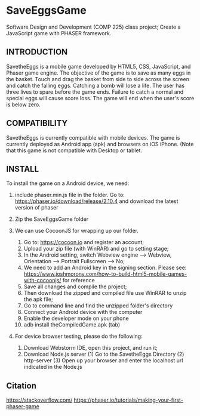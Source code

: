 # SaveEggsGame
Software Design and Development (COMP 225) class project; Create a JavaScript game with PHASER framework.

INTRODUCTION
------------

SavetheEggs is a mobile game developed by HTML5, CSS, JavaScript, and Phaser game engine. The objective of the game is to
save as many eggs in the basket. Touch and drag the basket from side to side across the screen and
catch the falling eggs. Catching a bomb will lose a life. The user has three lives to spare before the game ends.
Failure to catch a normal and special eggs will cause score loss. The game will end when the user's score
is below zero.


COMPATIBILITY
-------------

SavetheEggs is currently compatible with mobile devices. The game is currently deployed
as Android app (apk) and browsers on iOS iPhone. (Note that this game is not compatible with Desktop or tablet.


INSTALL
-------

To install the game on a Android device, we need:
1. include phaser.min.js file in the folder.
   Go to: https://phaser.io/download/release/2.10.4 and download the latest version of phaser

2. Zip the SaveEggsGame folder

3. We can use CocoonJS for wrapping up our folder.
    1) Go to: https://cocoon.io and register an account;
    2) Upload your zip file (with WinRAR) and go to setting stage;
    3) In the Android setting, switch Webview engine --> Webview, Orientation --> Portrait
        Fullscreen --> No;
    4) We need to add an Android key in the signing section. Please see:
    https://www.joshmorony.com/how-to-build-html5-mobile-games-with-cocoonjs/ for reference
    5) Save all changes and compile the project;
    6) Then download the zipped and compiled file use WinRAR to unzip the apk file;
    7) Go to command line and find the unzipped folder's directory
    8) Connect your Android device with the computer
    9) Enable the developer mode on your phone
    10) adb install theCompiledGame.apk (tab)

4. For device browser testing, please do the following:
    1) Download Webstorm IDE, open this project, and run it;
    2) Download Node.js server
       (1) Go to the SavetheEggs Directory
       (2) http-server
       (3) Open up your browser and enter the localhost url indicated in the Node.js

Citation
--------
https://stackoverflow.com/
https://phaser.io/tutorials/making-your-first-phaser-game


